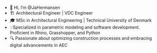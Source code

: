 - 👋 Hi, I’m @JaHermansen
- 🏗️ Architectural Engineer | VDC Engineer
- 🎓 MSc in Architectural Engineering | Technical University of Denmark
- 💡Specialized in parametric modeling and software development. Proficient in Rhino, Grasshopper, and Python
- 🔍 Passionate about optimizing construction processes and embracing digital advancements in AEC

